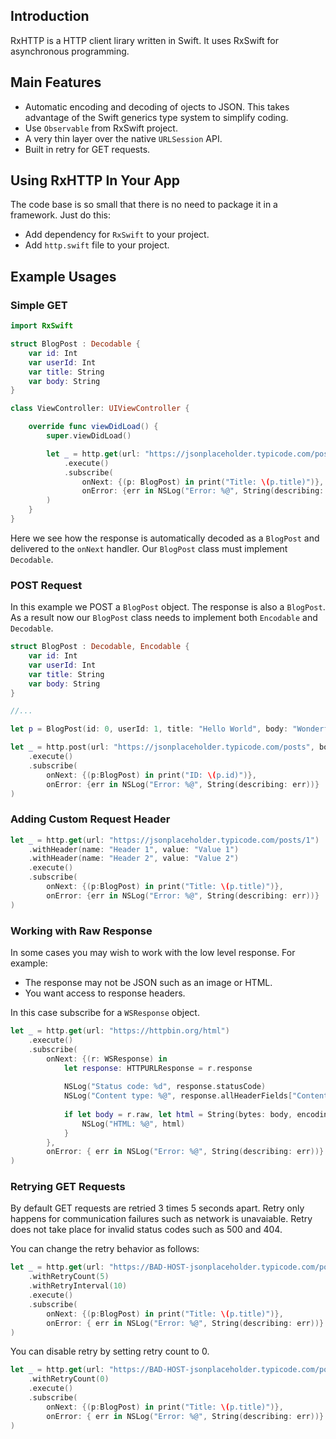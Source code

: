 ## Introduction
RxHTTP is a HTTP client lirary written in Swift. It uses RxSwift for asynchronous programming.

## Main Features

- Automatic encoding and decoding of ojects to JSON. This takes advantage of the Swift generics type system to simplify coding.
- Use ``Observable`` from RxSwift project.
- A very thin layer over the native ``URLSession`` API.
- Built in retry for GET requests.

## Using RxHTTP In Your App

The code base is so small that there is no need to package it in a framework. Just do this:

- Add dependency for ``RxSwift`` to your project.
- Add ``http.swift`` file to your project.

## Example Usages

### Simple GET

```swift
import RxSwift

struct BlogPost : Decodable {
    var id: Int
    var userId: Int
    var title: String
    var body: String
}

class ViewController: UIViewController {

    override func viewDidLoad() {
        super.viewDidLoad()

        let _ = http.get(url: "https://jsonplaceholder.typicode.com/posts/1")
            .execute()
            .subscribe(
                onNext: {(p: BlogPost) in print("Title: \(p.title)")},
                onError: {err in NSLog("Error: %@", String(describing: err))}
        )
    }
}
```

Here we see how the response is automatically decoded as a ``BlogPost`` and delivered to the ``onNext`` handler. Our ``BlogPost`` class must implement ``Decodable``.

### POST Request

In this example we POST a ``BlogPost`` object. The response is also a ``BlogPost``. As a result now our ``BlogPost`` class needs to implement both ``Encodable`` and ``Decodable``.

```swift
struct BlogPost : Decodable, Encodable {
    var id: Int
    var userId: Int
    var title: String
    var body: String
}

//...

let p = BlogPost(id: 0, userId: 1, title: "Hello World", body: "Wonderful planet")

let _ = http.post(url: "https://jsonplaceholder.typicode.com/posts", body: p)
    .execute()
    .subscribe(
        onNext: {(p:BlogPost) in print("ID: \(p.id)")},
        onError: {err in NSLog("Error: %@", String(describing: err))}
)
```

### Adding Custom Request Header

```swift
let _ = http.get(url: "https://jsonplaceholder.typicode.com/posts/1")
    .withHeader(name: "Header 1", value: "Value 1")
    .withHeader(name: "Header 2", value: "Value 2")
    .execute()
    .subscribe(
        onNext: {(p:BlogPost) in print("Title: \(p.title)")},
        onError: {err in NSLog("Error: %@", String(describing: err))}
)
```

### Working with Raw Response

In some cases you may wish to work with the low level response. For example:

- The response may not be JSON such as an image or HTML.
- You want access to response headers.

In this case subscribe for a ``WSResponse`` object.

```swift
let _ = http.get(url: "https://httpbin.org/html")
    .execute()
    .subscribe(
        onNext: {(r: WSResponse) in
            let response: HTTPURLResponse = r.response
            
            NSLog("Status code: %d", response.statusCode)
            NSLog("Content type: %@", response.allHeaderFields["Content-Type"] as! String)
            
            if let body = r.raw, let html = String(bytes: body, encoding: .utf8) {
                NSLog("HTML: %@", html)
            }
        },
        onError: { err in NSLog("Error: %@", String(describing: err))}
)
```

### Retrying GET Requests
By default GET requests are retried 3 times 5 seconds apart. Retry only happens for communication failures such as network is unavaiable. Retry does not take place for invalid status codes such as 500 and 404.

You can change the retry behavior as follows:

```swift
let _ = http.get(url: "https://BAD-HOST-jsonplaceholder.typicode.com/posts/1")
    .withRetryCount(5)
    .withRetryInterval(10)
    .execute()
    .subscribe(
        onNext: {(p:BlogPost) in print("Title: \(p.title)")},
        onError: { err in NSLog("Error: %@", String(describing: err))}
)
```

You can disable retry by setting retry count to 0.

```swift
let _ = http.get(url: "https://BAD-HOST-jsonplaceholder.typicode.com/posts/1")
    .withRetryCount(0)
    .execute()
    .subscribe(
        onNext: {(p:BlogPost) in print("Title: \(p.title)")},
        onError: { err in NSLog("Error: %@", String(describing: err))}
)
```